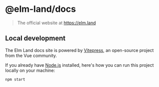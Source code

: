 # @elm-land/docs
> The official website at https://elm.land

## Local development

The Elm Land docs site is powered by [Vitepress](https://vitepress.vuejs.org/), an open-source project from the Vue community.

If you already have [Node.js](https://nodejs.org) installed, here's how you can run this project locally on your machine:

```
npm start
```